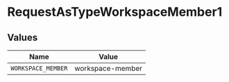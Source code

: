 # RequestAsTypeWorkspaceMember1


## Values

| Name               | Value              |
| ------------------ | ------------------ |
| `WORKSPACE_MEMBER` | workspace-member   |